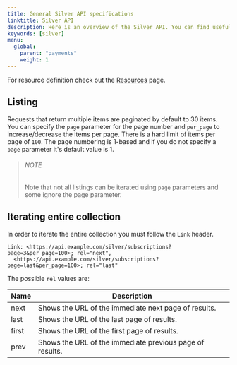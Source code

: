 ```yaml
---
title: General Silver API specifications
linktitle: Silver API
description: Here is an overview of the Silver API. You can find useful information about how to paginate the results and iterate through the entire collection.
keywords: [silver]
menu:
  global:
    parent: "payments"
    weight: 1
---
```


For resource definition check out the [Resources](../resources.md) page.

## Listing

Requests that return multiple items are paginated by default to 30 items. You can specify the `page` parameter for the page number and `per_page` to increase/decrease the items per page. There is a hard limit of items per page of `100`. The page numbering is 1-based and if you do not specify a `page` parameter it's default value is 1.

> ###### NOTE
>
> Note that not all listings can be iterated using `page` parameters and some ignore the page parameter.

## Iterating entire collection

In order to iterate the entire collection you must follow the `Link` header.

``` none
Link: <https://api.example.com/silver/subscriptions?page=3&per_page=100>; rel="next",
  <https://api.example.com/silver/subscriptions?page=last&per_page=100>; rel="last"
```

The possible `rel` values are:

| Name	| Description                                                |
|-------|------------------------------------------------------------|
| next	| Shows the URL of the immediate next page of results.       |
| last	| Shows the URL of the last page of results.                 |
| first	| Shows the URL of the first page of results.                |
| prev	| Shows the URL of the immediate previous page of results.   |
